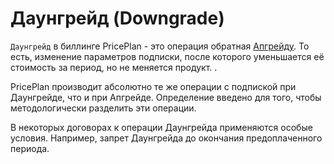 # Даунгрейд (Downgrade)

`Даунгрейд` в биллинге PricePlan - это операция обратная [Апгрейду](subscription_upgrade.md). То есть, изменение параметров подписки, после которого уменьшается её стоимость за период, но не меняется продукт. .

PricePlan производит абсолютно те же операции с подпиской при Даунгрейде, что и при Апгрейде. Определение введено для того, чтобы методологически разделить эти операции. 

В некоторых договорах к операции Даунгрейда применяются особые условия. Например, запрет Даунгрейда до окончания предоплаченного периода.